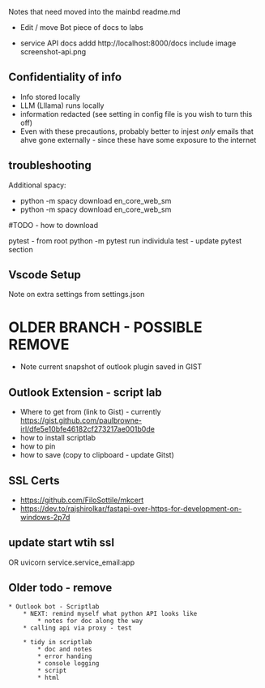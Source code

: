 
Notes that need moved into the mainbd readme.md

* Edit / move Bot piece of docs to labs

* service API docs addd
    http://localhost:8000/docs
    include image screenshot-api.png


## Confidentiality of info

* Info stored locally
* LLM (Lllama) runs locally
* information redacted (see setting in config file is you wish to turn this off)
* Even with these precautions, probably better to injest *only* emails that ahve gone externally - since these have some exposure to the internet


## troubleshooting
Additional spacy:
* python -m spacy download en_core_web_sm
* python -m spacy download en_core_web_sm

#TODO - how to download

pytest - from root 
python -m pytest
run individula test - update pytest section

## Vscode Setup
Note on extra settings from settings.json



# OLDER BRANCH - POSSIBLE REMOVE

* Note current snapshot of outlook plugin saved in GIST

## Outlook Extension - script lab

* Where to get from (link to Gist) - currently https://gist.github.com/paulbrowne-irl/dfe5e10bfe46182cf273217ae001b0de
* how to install scriptlab
* how to pin
* how to save (copy to clipboard - update Gitst)

## SSL Certs
* https://github.com/FiloSottile/mkcert
* https://dev.to/rajshirolkar/fastapi-over-https-for-development-on-windows-2p7d

## update start wtih ssl

OR uvicorn service.service_email:app 

## Older todo - remove

	* Outlook bot - Scriptlab
		* NEXT: remind myself what python API looks like
			* notes for doc along the way
		* calling api via proxy - test

		* tidy in scriptlab
			* doc and notes
			* error handing
			* console logging
			* script
			* html